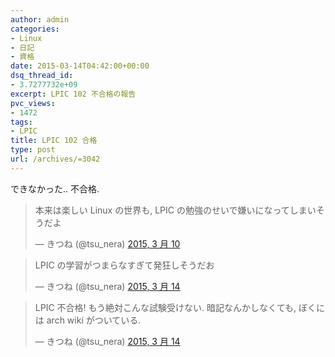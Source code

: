 ```yaml
---
author: admin
categories:
- Linux
- 日記
- 資格
date: 2015-03-14T04:42:00+00:00
dsq_thread_id:
- 3.7277732e+09
excerpt: LPIC 102 不合格の報告
pvc_views:
- 1472
tags:
- LPIC
title: LPIC 102 合格
type: post
url: /archives/=3042
---
```


できなかった.. 不合格. 

<blockquote class="twitter-tweet" lang="ja">
  <p>
    本来は楽しい Linux の世界も, LPIC の勉強のせいで嫌いになってしまいそうだよ
  </p>
  
  <p>
    &mdash; きつね (@tsu_nera) <a href="https://twitter.com/tsu_nera/status/575279460867444737">2015, 3 月 10</a>
  </p>
</blockquote>



<blockquote class="twitter-tweet" lang="ja">
  <p>
    LPIC の学習がつまらなすぎて発狂しそうだお
  </p>
  
  <p>
    &mdash; きつね (@tsu_nera) <a href="https://twitter.com/tsu_nera/status/576538207489110016">2015, 3 月 14</a>
  </p>
</blockquote>



<blockquote class="twitter-tweet" lang="ja">
  <p>
    LPIC 不合格!&#10;もう絶対こんな試験受けない. &#10;暗記なんかしなくても, &#10;ぼくには arch wiki がついている.
  </p>
  
  <p>
    &mdash; きつね (@tsu_nera) <a href="https://twitter.com/tsu_nera/status/576575589278089216">2015, 3 月 14</a>
  </p>
</blockquote>